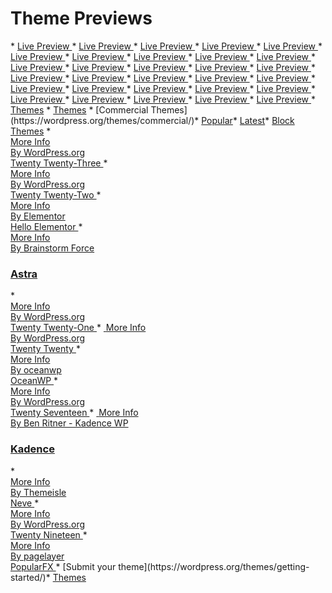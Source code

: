 <h1>Theme Previews</h1>    *   <a href="https://themeforest.net/item/avada-responsive-multipurpose-theme/full_screen_preview/2833226"class="shared-item_cards-preview_button_with_analytics_component__root"    target="_blank"rel="noopener"    data-action="analytics-event#send"    data-analytics-event="{'eventCategory':'ItemCard','eventAction':'click;button','eventLabel':'Preview;2833226','hitType':'event'}">Live Preview </a>     *   <a href="https://themeforest.net/item/the7-responsive-multipurpose-wordpress-theme/full_screen_preview/5556590"class="shared-item_cards-preview_button_with_analytics_component__root"    target="_blank"rel="noopener"    data-action="analytics-event#send"    data-analytics-event="{'eventCategory':'ItemCard','eventAction':'click;button','eventLabel':'Preview;5556590','hitType':'event'}">Live Preview </a>     *   <a href="https://themeforest.net/item/betheme-responsive-multipurpose-wordpress-theme/full_screen_preview/7758048"class="shared-item_cards-preview_button_with_analytics_component__root"    target="_blank"rel="noopener"    data-action="analytics-event#send"    data-analytics-event="{'eventCategory':'ItemCard','eventAction':'click;button','eventLabel':'Preview;7758048','hitType':'event'}">Live Preview </a>     *   <a href="https://themeforest.net/item/enfold-responsive-multipurpose-theme/full_screen_preview/4519990"class="shared-item_cards-preview_button_with_analytics_component__root"    target="_blank"rel="noopener"    data-action="analytics-event#send"    data-analytics-event="{'eventCategory':'ItemCard','eventAction':'click;button','eventLabel':'Preview;4519990','hitType':'event'}">Live Preview </a>     *   <a href="https://themeforest.net/item/flatsome-multipurpose-responsive-woocommerce-theme/full_screen_preview/5484319"class="shared-item_cards-preview_button_with_analytics_component__root"    target="_blank"rel="noopener"    data-action="analytics-event#send"    data-analytics-event="{'eventCategory':'ItemCard','eventAction':'click;button','eventLabel':'Preview;5484319','hitType':'event'}">Live Preview </a>     *   <a href="https://themeforest.net/item/bridge-creative-multipurpose-wordpress-theme/full_screen_preview/7315054"class="shared-item_cards-preview_button_with_analytics_component__root"    target="_blank"rel="noopener"    data-action="analytics-event#send"    data-analytics-event="{'eventCategory':'ItemCard','eventAction':'click;button','eventLabel':'Preview;7315054','hitType':'event'}">Live Preview </a>     *   <a href="https://themeforest.net/item/jupiter-multipurpose-responsive-theme/full_screen_preview/5177775"class="shared-item_cards-preview_button_with_analytics_component__root"    target="_blank"rel="noopener"    data-action="analytics-event#send"    data-analytics-event="{'eventCategory':'ItemCard','eventAction':'click;button','eventLabel':'Preview;5177775','hitType':'event'}">Live Preview </a>     *   <a href="https://themeforest.net/item/salient-responsive-multipurpose-theme/full_screen_preview/4363266"class="shared-item_cards-preview_button_with_analytics_component__root"    target="_blank"rel="noopener"    data-action="analytics-event#send"    data-analytics-event="{'eventCategory':'ItemCard','eventAction':'click;button','eventLabel':'Preview;4363266','hitType':'event'}">Live Preview </a>     *   <a href="https://themeforest.net/item/newspaper/full_screen_preview/5489609"class="shared-item_cards-preview_button_with_analytics_component__root"    target="_blank"rel="noopener"    data-action="analytics-event#send"    data-analytics-event="{'eventCategory':'ItemCard','eventAction':'click;button','eventLabel':'Preview;5489609','hitType':'event'}">Live Preview </a>     *   <a href="https://themeforest.net/item/uncode-creative-multiuse-wordpress-theme/full_screen_preview/13373220"class="shared-item_cards-preview_button_with_analytics_component__root"    target="_blank"rel="noopener"    data-action="analytics-event#send"    data-analytics-event="{'eventCategory':'ItemCard','eventAction':'click;button','eventLabel':'Preview;13373220','hitType':'event'}">Live Preview </a>     *   <a href="https://themeforest.net/item/impreza-retina-responsive-wordpress-theme/full_screen_preview/6434280"class="shared-item_cards-preview_button_with_analytics_component__root"    target="_blank"rel="noopener"    data-action="analytics-event#send"    data-analytics-event="{'eventCategory':'ItemCard','eventAction':'click;button','eventLabel':'Preview;6434280','hitType':'event'}">Live Preview </a>     *   <a href="https://themeforest.net/item/porto-responsive-wordpress-ecommerce-theme/full_screen_preview/9207399"class="shared-item_cards-preview_button_with_analytics_component__root"    target="_blank"rel="noopener"    data-action="analytics-event#send"    data-analytics-event="{'eventCategory':'ItemCard','eventAction':'click;button','eventLabel':'Preview;9207399','hitType':'event'}">Live Preview </a>     *   <a href="https://themeforest.net/item/thegem-creative-multipurpose-highperformance-wordpress-theme/full_screen_preview/16061685"class="shared-item_cards-preview_button_with_analytics_component__root"    target="_blank"rel="noopener"    data-action="analytics-event#send"    data-analytics-event="{'eventCategory':'ItemCard','eventAction':'click;button','eventLabel':'Preview;16061685','hitType':'event'}">Live Preview </a>     *   <a href="https://themeforest.net/item/woodmart-woocommerce-wordpress-theme/full_screen_preview/20264492"class="shared-item_cards-preview_button_with_analytics_component__root"    target="_blank"rel="noopener"    data-action="analytics-event#send"    data-analytics-event="{'eventCategory':'ItemCard','eventAction':'click;button','eventLabel':'Preview;20264492','hitType':'event'}">Live Preview </a>     *   <a href="https://themeforest.net/item/udesign-responsive-wordpress-theme/full_screen_preview/253220"class="shared-item_cards-preview_button_with_analytics_component__root"    target="_blank"rel="noopener"    data-action="analytics-event#send"    data-analytics-event="{'eventCategory':'ItemCard','eventAction':'click;button','eventLabel':'Preview;253220','hitType':'event'}">Live Preview </a>     *   <a href="https://themeforest.net/item/total-responsive-multipurpose-wordpress-theme/full_screen_preview/6339019"class="shared-item_cards-preview_button_with_analytics_component__root"    target="_blank"rel="noopener"    data-action="analytics-event#send"    data-analytics-event="{'eventCategory':'ItemCard','eventAction':'click;button','eventLabel':'Preview;6339019','hitType':'event'}">Live Preview </a>     *   <a href="https://themeforest.net/item/kallyas-responsive-multipurpose-wordpress-theme/full_screen_preview/4091658"class="shared-item_cards-preview_button_with_analytics_component__root"    target="_blank"rel="noopener"    data-action="analytics-event#send"    data-analytics-event="{'eventCategory':'ItemCard','eventAction':'click;button','eventLabel':'Preview;4091658','hitType':'event'}">Live Preview </a>     *   <a href="https://themeforest.net/item/brooklyn-responsive-multipurpose-wordpress-theme/full_screen_preview/6221179"class="shared-item_cards-preview_button_with_analytics_component__root"    target="_blank"rel="noopener"    data-action="analytics-event#send"    data-analytics-event="{'eventCategory':'ItemCard','eventAction':'click;button','eventLabel':'Preview;6221179','hitType':'event'}">Live Preview </a>     *   <a href="https://themeforest.net/item/kalium-creative-theme-for-professionals/full_screen_preview/10860525"class="shared-item_cards-preview_button_with_analytics_component__root"    target="_blank"rel="noopener"    data-action="analytics-event#send"    data-analytics-event="{'eventCategory':'ItemCard','eventAction':'click;button','eventLabel':'Preview;10860525','hitType':'event'}">Live Preview </a>     *   <a href="https://themeforest.net/item/soledad-multiconcept-blogmagazine-wp-theme/full_screen_preview/12945398"class="shared-item_cards-preview_button_with_analytics_component__root"    target="_blank"rel="noopener"    data-action="analytics-event#send"    data-analytics-event="{'eventCategory':'ItemCard','eventAction':'click;button','eventLabel':'Preview;12945398','hitType':'event'}">Live Preview </a>     *   <a href="https://themeforest.net/item/education-wordpress-theme-education-wp/full_screen_preview/14058034"class="shared-item_cards-preview_button_with_analytics_component__root"    target="_blank"rel="noopener"    data-action="analytics-event#send"    data-analytics-event="{'eventCategory':'ItemCard','eventAction':'click;button','eventLabel':'Preview;14058034','hitType':'event'}">Live Preview </a>     *   <a href="https://themeforest.net/item/xstore-responsive-woocommerce-theme/full_screen_preview/15780546"class="shared-item_cards-preview_button_with_analytics_component__root"    target="_blank"rel="noopener"    data-action="analytics-event#send"    data-analytics-event="{'eventCategory':'ItemCard','eventAction':'click;button','eventLabel':'Preview;15780546','hitType':'event'}">Live Preview </a>     *   <a href="https://themeforest.net/item/houzez-real-estate-wordpress-theme/full_screen_preview/15752549"class="shared-item_cards-preview_button_with_analytics_component__root"    target="_blank"rel="noopener"    data-action="analytics-event#send"    data-analytics-event="{'eventCategory':'ItemCard','eventAction':'click;button','eventLabel':'Preview;15752549','hitType':'event'}">Live Preview </a>     *   <a href="https://themeforest.net/item/shopkeeper-ecommerce-wp-theme-for-woocommerce/full_screen_preview/9553045"class="shared-item_cards-preview_button_with_analytics_component__root"    target="_blank"rel="noopener"    data-action="analytics-event#send"    data-analytics-event="{'eventCategory':'ItemCard','eventAction':'click;button','eventLabel':'Preview;9553045','hitType':'event'}">Live Preview </a>     *   <a href="https://themeforest.net/item/rehub-directory-multi-vendor-shop-coupon-affiliate-theme/full_screen_preview/7646339"class="shared-item_cards-preview_button_with_analytics_component__root"    target="_blank"rel="noopener"    data-action="analytics-event#send"    data-analytics-event="{'eventCategory':'ItemCard','eventAction':'click;button','eventLabel':'Preview;7646339','hitType':'event'}">Live Preview </a>     *   <a href="https://themeforest.net/item/stockholm-a-genuinely-multiconcept-theme/full_screen_preview/8819050"class="shared-item_cards-preview_button_with_analytics_component__root"    target="_blank"rel="noopener"    data-action="analytics-event#send"    data-analytics-event="{'eventCategory':'ItemCard','eventAction':'click;button','eventLabel':'Preview;8819050','hitType':'event'}">Live Preview </a>     *   <a href="https://themeforest.net/item/consulting-business-finance-wordpress-theme/full_screen_preview/14740561"class="shared-item_cards-preview_button_with_analytics_component__root"    target="_blank"rel="noopener"    data-action="analytics-event#send"    data-analytics-event="{'eventCategory':'ItemCard','eventAction':'click;button','eventLabel':'Preview;14740561','hitType':'event'}">Live Preview </a>     *   <a href="https://themeforest.net/item/kleo-pro-community-focused-multipurpose-buddypress-theme/full_screen_preview/6776630"class="shared-item_cards-preview_button_with_analytics_component__root"    target="_blank"rel="noopener"    data-action="analytics-event#send"    data-analytics-event="{'eventCategory':'ItemCard','eventAction':'click;button','eventLabel':'Preview;6776630','hitType':'event'}">Live Preview </a>     *   <a href="https://themeforest.net/item/electro-electronics-store-woocommerce-theme/full_screen_preview/15720624"class="shared-item_cards-preview_button_with_analytics_component__root"    target="_blank"rel="noopener"    data-action="analytics-event#send"    data-analytics-event="{'eventCategory':'ItemCard','eventAction':'click;button','eventLabel':'Preview;15720624','hitType':'event'}">Live Preview </a>     *   <a href="https://themeforest.net/item/massive-dynamic-wordpress-website-builder/full_screen_preview/13739153"class="shared-item_cards-preview_button_with_analytics_component__root"    target="_blank"rel="noopener"    data-action="analytics-event#send"    data-analytics-event="{'eventCategory':'ItemCard','eventAction':'click;button','eventLabel':'Preview;13739153','hitType':'event'}">Live Preview </a>     *   <a class="wp-block-navigation-item__content"  href="https://wordpress.org/themes/"><spanclass="wp-block-navigation-item__label">Themes</span></a>     *   <a href="https://wordpress.org/themes/"rel="home">Themes</a>     *   [Commercial Themes](https://wordpress.org/themes/commercial/)*   <a href="https://wordpress.org/themes/" data-sort="popular" class="current">Popular</a>*   <a href="https://wordpress.org/themes/browse/new/" data-sort="new" >Latest</a>*   <a href="https://wordpress.org/themes/tags/full-site-editing/" data-tag="full-site-editing">Block Themes</a>     *   <a class="url" href="https://wordpress.org/themes/twentytwentythree/"rel="bookmark" tabindex="-1"> 				<div class="theme-screenshot"> 			<img src="https://i0.wp.com/themes.svn.wordpress.org/twentytwentythree/1.0/screenshot.png?w=572&amp;strip=all"loading="lazy" alt="" /> 		</div> 				<span class="more-details">More Info</span>				<div class="theme-author">By <span class="author">WordPress.org</span></div> 				<h3class="theme-name entry-title">Twenty Twenty-Three</h3> 	</a>     *   <a class="url"href="https://wordpress.org/themes/twentytwentytwo/" rel="bookmark" tabindex="-1">				<div class="theme-screenshot"> 			<img src="https://i0.wp.com/themes.svn.wordpress.org/twentytwentytwo/1.3/screenshot.png?w=572&amp;strip=all"loading="lazy" alt="" /> 		</div> 				<span class="more-details">More Info</span>				<div class="theme-author">By <span class="author">WordPress.org</span></div> 				<h3class="theme-name entry-title">Twenty Twenty-Two</h3> 	</a>     *   <a class="url"href="https://wordpress.org/themes/hello-elementor/" rel="bookmark" tabindex="-1">				<div class="theme-screenshot"> 			<img src="https://i0.wp.com/themes.svn.wordpress.org/hello-elementor/2.6.1/screenshot.png?w=572&amp;strip=all"loading="lazy" alt="" /> 		</div> 				<span class="more-details">More Info</span>				<div class="theme-author">By <span class="author">Elementor</span></div> 				<h3class="theme-name entry-title">Hello Elementor</h3> 	</a>     *   <a class="url" href="https://wordpress.org/themes/astra/"rel="bookmark" tabindex="-1"> 				<div class="theme-screenshot"> 			<img src="https://i0.wp.com/themes.svn.wordpress.org/astra/4.0.2/screenshot.jpg?w=572&amp;strip=all"loading="lazy" alt="" /> 		</div> 				<span class="more-details">More Info</span>				<div class="theme-author">By <span class="author">Brainstorm Force</span></div>				<h3 class="theme-name entry-title">Astra</h3> 	</a>     *   <a class="url" href="https://wordpress.org/themes/twentytwentyone/"rel="bookmark" tabindex="-1"> 				<div class="theme-screenshot"> 			<img src="https://i0.wp.com/themes.svn.wordpress.org/twentytwentyone/1.7/screenshot.png?w=572&amp;strip=all"loading="lazy" alt="" /> 		</div> 				<span class="more-details">More Info</span>				<div class="theme-author">By <span class="author">WordPress.org</span></div> 				<h3class="theme-name entry-title">Twenty Twenty-One</h3> 	</a>     *   <a class="url"href="https://wordpress.org/themes/twentytwenty/" rel="bookmark" tabindex="-1"> 				<divclass="theme-screenshot"> 			<img src="https://i0.wp.com/themes.svn.wordpress.org/twentytwenty/2.1/screenshot.png?w=572&amp;strip=all"loading="lazy" alt="" /> 		</div> 				<span class="more-details">More Info</span>				<div class="theme-author">By <span class="author">WordPress.org</span></div> 				<h3class="theme-name entry-title">Twenty Twenty</h3> 	</a>     *   <a class="url" href="https://wordpress.org/themes/oceanwp/"rel="bookmark" tabindex="-1"> 				<div class="theme-screenshot"> 			<img src="https://i0.wp.com/themes.svn.wordpress.org/oceanwp/3.4.1/screenshot.png?w=572&amp;strip=all"loading="lazy" alt="" /> 		</div> 				<span class="more-details">More Info</span>				<div class="theme-author">By <span class="author">oceanwp</span></div> 				<h3class="theme-name entry-title">OceanWP</h3> 	</a>     *   <a class="url" href="https://wordpress.org/themes/twentyseventeen/"rel="bookmark" tabindex="-1"> 				<div class="theme-screenshot"> 			<img src="https://i0.wp.com/themes.svn.wordpress.org/twentyseventeen/3.1/screenshot.png?w=572&amp;strip=all"loading="lazy" alt="" /> 		</div> 				<span class="more-details">More Info</span>				<div class="theme-author">By <span class="author">WordPress.org</span></div> 				<h3class="theme-name entry-title">Twenty Seventeen</h3> 	</a>     *   <a class="url"href="https://wordpress.org/themes/kadence/" rel="bookmark" tabindex="-1"> 				<divclass="theme-screenshot"> 			<img src="https://i0.wp.com/themes.svn.wordpress.org/kadence/1.1.32/screenshot.png?w=572&amp;strip=all"loading="lazy" alt="" /> 		</div> 				<span class="more-details">More Info</span>				<div class="theme-author">By <span class="author">Ben Ritner - Kadence WP</span></div>				<h3 class="theme-name entry-title">Kadence</h3> 	</a>     *   <a class="url" href="https://wordpress.org/themes/neve/"rel="bookmark" tabindex="-1"> 				<div class="theme-screenshot"> 			<img src="https://i0.wp.com/themes.svn.wordpress.org/neve/3.5.1/screenshot.png?w=572&amp;strip=all"loading="lazy" alt="" /> 		</div> 				<span class="more-details">More Info</span>				<div class="theme-author">By <span class="author">Themeisle</span></div> 				<h3class="theme-name entry-title">Neve</h3> 	</a>     *   <a class="url" href="https://wordpress.org/themes/twentynineteen/"rel="bookmark" tabindex="-1"> 				<div class="theme-screenshot"> 			<img src="https://i0.wp.com/themes.svn.wordpress.org/twentynineteen/2.4/screenshot.png?w=572&amp;strip=all"loading="lazy" alt="" /> 		</div> 				<span class="more-details">More Info</span>				<div class="theme-author">By <span class="author">WordPress.org</span></div> 				<h3class="theme-name entry-title">Twenty Nineteen</h3> 	</a>     *   <a class="url" href="https://wordpress.org/themes/popularfx/"rel="bookmark" tabindex="-1"> 				<div class="theme-screenshot"> 			<img src="https://i0.wp.com/themes.svn.wordpress.org/popularfx/1.2.4/screenshot.jpg?w=572&amp;strip=all"loading="lazy" alt="" /> 		</div> 				<span class="more-details">More Info</span>				<div class="theme-author">By <span class="author">pagelayer</span></div> 				<h3class="theme-name entry-title">PopularFX</h3> 	</a>     *   [Submit your theme](https://wordpress.org/themes/getting-started/)*   <a class="wp-block-navigation-item__content"  href="https://wordpress.org/themes/"><spanclass="wp-block-navigation-item__label">Themes</span></a>  
